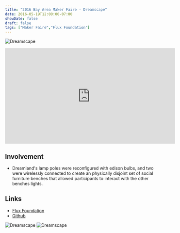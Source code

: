 ```yaml
---
title: "2016 Bay Area Maker Faire - Dreamscape"
date: 2016-05-19T12:00:00-07:00
showDate: false
draft: false
tags: ["Maker Faire","Flux Foundation"]
---
```


![Dreamscape](../images/ds_1.jpg)

<iframe width="560" height="315" src="https://www.youtube.com/embed/uODydG0p_UI" frameborder="0" allow="accelerometer; autoplay; encrypted-media; gyroscope; picture-in-picture" allowfullscreen></iframe>

## Involvement
- Dreamland's lamp poles were reconfigured with edison bulbs, and two were wirelessly connected to create an physically disjoint set of social furniture benches that allowed participants to interact with the other benches lights.

## Links
- [Flux Foundation](http://www.fluxfoundation.org/)
- [Github](https://github.com/Flux-Foundation/Dreamscape-II)

![Dreamscape](../images/ds_2.jpg)
![Dreamscape](../images/ds_3.jpg)
